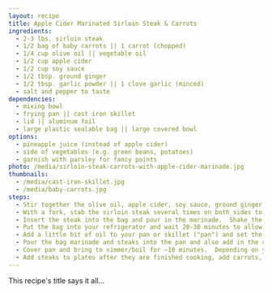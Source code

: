 ```yaml
---
layout: recipe
title: Apple Cider Marinated Sirloin Steak & Carrots
ingredients:
  - 2-3 lbs. sirloin steak
  - 1/2 bag of baby carrots || 1 carrot (chopped)
  - 1/4 cup olive oil || vegetable oil
  - 1/2 cup apple cider
  - 1/2 cup soy sauce
  - 1/2 tbsp. ground ginger
  - 1/2 tbsp. garlic powder || 1 clove garlic (minced)
  - salt and pepper to taste
dependencies:
  - mixing bowl
  - frying pan || cast iron skillet
  - lid || aluminum foil
  - large plastic sealable bag || large covered bowl
options:
  - pineapple juice (instead of apple cider)
  - side of vegetables (e.g. green beans, potatoes)
  - garnish with parsley for fancy points
photo: /media/sirloin-steak-carrots-with-apple-cider-marinade.jpg
thumbnails:
  - /media/cast-iron-skillet.jpg
  - /media/baby-carrots.jpg
steps:
  - Stir together the olive oil, apple cider, soy sauce, ground ginger, and garlic powder into the mixing bowl.
  - With a fork, stab the sirloin steak several times on both sides to puncture the fibres of the meat for marinating.
  - Insert the steak into the bag and pour in the marinade.  Shake the bag repeatedly to allow the marinade to coat the steak.
  - Put the bag into your refrigerator and wait 20-30 minutes to allow steak to marinade.
  - Add a little bit of oil to your pan or skillet ("pan") and set the burner to medium.
  - Pour the bag marinade and steaks into the pan and also add in the carrots.
  - Cover pan and bring to simmer/boil for ~10 minutes.  Depending on your type of burner and temperature setting, cooking times may vary.  Check your steak after it is browned with a knife and fork to ensure it is thoroughly cooked.  You can also check the carrots this way too; the carrots should cut easily.
  - Add steaks to plates after they are finished cooking, add carrots, pour over remaining marinade from the pan onto the plates, add any sides, and garnish with parsley if wanted.
---
```


This recipe's title says it all...